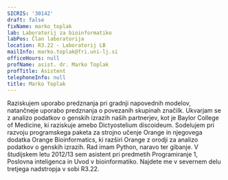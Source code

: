 ```yaml
---
SICRIS: '30142'
draft: false
fixName: marko_toplak
lab: Laboratorij za bioinformatiko
labPos: Član laboratorija
location: R3.22 - Laboratorij LB
mailInfo: marko.toplak@fri.uni-lj.si
officeHours: null
profName: asist. dr. Marko Toplak
profTitle: Asistent
telephoneInfo: null
title: Marko Toplak
---
```



Raziskujem uporabo predznanja pri gradnji napovednih modelov, natančneje uporabo predznanja o povezanih skupinah značilk. Ukvarjam se z analizo podatkov o genskih izrazih naših partnerjev, kot je Baylor College of Medicine, ki raziskuje amebo Dictyostelium discoideum. Sodelujem pri razvoju programskega paketa za strojno učenje Orange in njegovega dodatka Orange Bioinformatics, ki razširi Orange z orodji za analizo podatkov o genskih izrazih. Rad imam Python, naravo ter gibanje.
V študijskem letu 2012/13 sem asistent pri predmetih Programiranje 1, Poslovna inteligenca in Uvod v bioinformatiko.
Najdete me v severnem delu tretjega nadstropja v sobi R3.22.